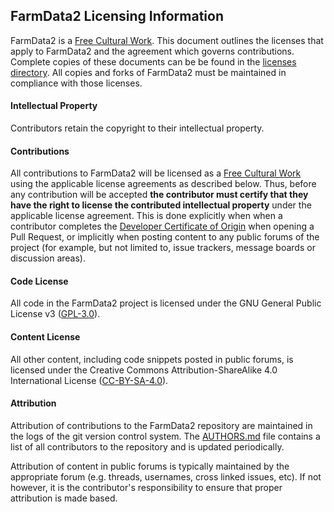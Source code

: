 ## FarmData2 Licensing Information

FarmData2 is a [Free Cultural Work]. This document outlines the licenses that apply to FarmData2 and the agreement which governs contributions. Complete copies of these documents can be be found in the [licenses directory]. All copies and forks of FarmData2 must be maintained in compliance with those licenses.

[free cultural work]: https://freedomdefined.org/Definition
[licenses directory]: licenses

#### Intellectual Property

Contributors retain the copyright to their intellectual property.

#### Contributions

All contributions to FarmData2 will be licensed as a [Free Cultural Work] using the applicable license agreements as described below. Thus, before any contribution will be accepted **the contributor must certify that they have the right to license the contributed intellectual property** under the applicable license agreement. This is done explicitly when when a contributor completes the [Developer Certificate of Origin] when opening a Pull Request, or implicitly when posting content to any public forums of the project (for example, but not limited to, issue trackers, message boards or discussion areas).

[developer certificate of origin]: https://developercertificate.org/

#### Code License

All code in the FarmData2 project is licensed under the GNU General Public License v3 ([GPL-3.0]).

[gpl-3.0]: https://www.gnu.org/licenses/gpl-3.0.md

#### Content License

All other content, including code snippets posted in public forums, is licensed under the Creative Commons Attribution-ShareAlike 4.0 International License ([CC-BY-SA-4.0]).

[cc-by-sa-4.0]: https://creativecommons.org/licenses/by-sa/4.0/

#### Attribution

Attribution of contributions to the FarmData2 repository are maintained in the logs of the git version control system. The [AUTHORS.md](AUTHORS.md) file contains a list of all contributors to the repository and is updated periodically.

Attribution of content in public forums is typically maintained by the appropriate forum (e.g. threads, usernames, cross linked issues, etc). If not however, it is the contributor's responsibility to ensure that proper attribution is made based.
